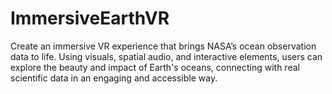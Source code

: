 # ImmersiveEarthVR
Create an immersive VR experience that brings NASA’s ocean observation data to life. Using visuals, spatial audio, and interactive elements, users can explore the beauty and impact of Earth's oceans, connecting with real scientific data in an engaging and accessible way.
